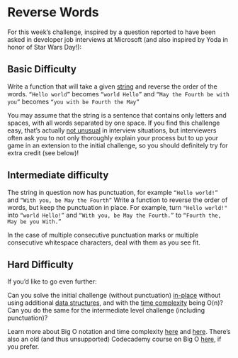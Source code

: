 # Reverse Words

For this week’s challenge, inspired by a question reported to have been asked in developer job interviews at Microsoft (and also inspired by Yoda in honor of Star Wars Day!):

## Basic Difficulty

Write a function that will take a given [string](https://en.wikipedia.org/wiki/String_(computer_science)) and reverse the order of the words. `“Hello world”` becomes `“world Hello”` and `“May the Fourth be with you”` becomes `“you with be Fourth the May”`

You may assume that the string is a sentence that contains only letters and spaces, with all words separated by one space.
If you find this challenge easy, that’s actually [not unusual](https://discuss.codecademy.com/t/code-challenges-in-interviews/82161) in interview situations, but interviewers often ask you to not only thoroughly explain your process but to up your game in an extension to the initial challenge, so you should definitely try for extra credit (see below)!

## Intermediate difficulty

The string in question now has punctuation, for example `“Hello world!”` and `“With you, be May the Fourth”` Write a function to reverse the order of words, but keep the punctuation in place. For example, turn `"Hello world!"` into `“world Hello!”` and `“With you, be May the Fourth.”` to `“Fourth the, May be you With.”`

In the case of multiple consecutive punctuation marks or multiple consecutive whitespace characters, deal with them as you see fit.

## Hard Difficulty

If you’d like to go even further:

Can you solve the initial challenge (without punctuation) [in-place](https://en.wikipedia.org/wiki/In-place_algorithm) without using additional [data structures](https://en.wikipedia.org/wiki/Data_structure), and with the [time complexity](https://en.wikipedia.org/wiki/Time_complexity) being O(n)? Can you do the same for the intermediate level challenge (including punctuation)?

Learn more about Big O notation and time complexity [here](https://stackoverflow.com/questions/487258/what-is-a-plain-english-explanation-of-big-o-notation) and [here](https://rob-bell.net/2009/06/a-beginners-guide-to-big-o-notation). There’s also an old (and thus unsupported) Codecademy course on Big O [here](https://www.codecademy.com/catalog), if you prefer.
